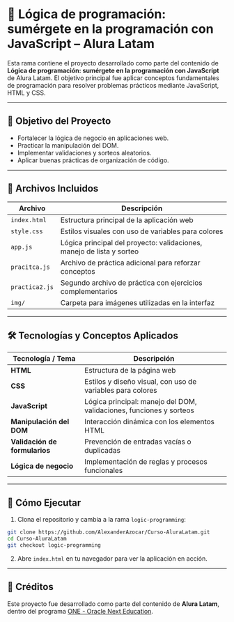 
# 🧠 Lógica de programación: sumérgete en la programación con JavaScript – Alura Latam

Esta rama contiene el proyecto desarrollado como parte del contenido de **Lógica de programación: sumérgete en la programación con JavaScript** de Alura Latam. El objetivo principal fue aplicar conceptos fundamentales de programación para resolver problemas prácticos mediante JavaScript, HTML y CSS.

---

## 🎯 Objetivo del Proyecto

- Fortalecer la lógica de negocio en aplicaciones web.
- Practicar la manipulación del DOM.
- Implementar validaciones y sorteos aleatorios.
- Aplicar buenas prácticas de organización de código.

---

## 📁 Archivos Incluidos

| Archivo         | Descripción                                                                 |
|-----------------|------------------------------------------------------------------------------|
| `index.html`     | Estructura principal de la aplicación web                                   |
| `style.css`      | Estilos visuales con uso de variables para colores                          |
| `app.js`         | Lógica principal del proyecto: validaciones, manejo de lista y sorteo       |
| `pracitca.js`    | Archivo de práctica adicional para reforzar conceptos                       |
| `practica2.js`   | Segundo archivo de práctica con ejercicios complementarios                  |
| `img/`           | Carpeta para imágenes utilizadas en la interfaz                             |

---

## 🛠️ Tecnologías y Conceptos Aplicados

| Tecnología / Tema                         | Descripción                                                                 |
|-------------------------------------------|-----------------------------------------------------------------------------|
| **HTML**                                  | Estructura de la página web                                                 |
| **CSS**                                   | Estilos y diseño visual, con uso de variables para colores                  |
| **JavaScript**                            | Lógica principal: manejo del DOM, validaciones, funciones y sorteos         |
| **Manipulación del DOM**                  | Interacción dinámica con los elementos HTML                                 |
| **Validación de formularios**             | Prevención de entradas vacías o duplicadas                                  |
| **Lógica de negocio**                     | Implementación de reglas y procesos funcionales                             |

---

## 🚀 Cómo Ejecutar

1. Clona el repositorio y cambia a la rama `logic-programming`:

```bash
git clone https://github.com/AlexanderAzocar/Curso-AluraLatam.git
cd Curso-AluraLatam
git checkout logic-programming
```

2. Abre `index.html` en tu navegador para ver la aplicación en acción.

---

## 📌 Créditos

Este proyecto fue desarrollado como parte del contenido de **Alura Latam**, dentro del programa [ONE - Oracle Next Education](https://app.aluracursos.com/formacion-programacion-primeros-pasos-grupo9-one).

